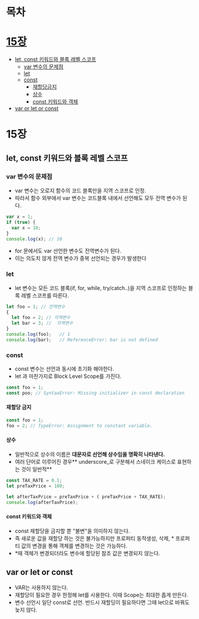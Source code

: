 
# 목차
# [15장](#15장)
  - [let, const 키워드와 블록 레벨 스코프](#let,-const-키워드와-블록-레벨-스코프)
    - [var 변수의 문제점](#var-변수의-문제점)
    - [let](#let)
    - [const](#const) 
      + [재할당금지](#재할당금지)
      + [상수](#상수)
      + [const 키워드와 객체](#const-키워드와-객체)
  - [var or let or const](var-or-let-or-const)

# 15장 

## let, const 키워드와 블록 레벨 스코프

### var 변수의 문제점
* var 변수는 오로지 함수의 코드 블록만을 지역 스코프로 인정.
* 따라서 함수 외부에서 var 변수는 코드블록 내에서 선언해도 모두 전역 변수가 된다.

```javascript
var x = 1;
if (true) {
  var x = 10;
}
console.log(x); // 10
```
* for 문에서도 var 선언한 변수도 전역변수가 된다.
* 이는 의도치 않게 전역 변수가 중복 선언되는 경우가 발생한다

### let
* let 변수는 모든 코드 블록(if, for, while, try/catch..)을 지역 스코프로 인정하는 블록 레벨 스코프를 따른다.

```javascript
let foo = 1; // 전역변수
{
  let foo = 2; // 지역변수
  let bar = 3; //  지역변수
}
console.log(foo);   // 1
console.log(bar);   // ReferenceError: bar is not defined
```

### const
* const 변수는 선언과 동시에 초기화 해야한다.
* let 과 마찬가지로 Block Level Scope를 가진다.
```javascript
const foo = 1;
const poo; // SyntaxError: Missing initializer in const declaration
```

#### 재할당 금지
```javascript
const foo = 1;
foo = 2; // TypeError: Assignment to constant variable.
```

#### 상수

* 일반적으로 상수의 이름은 **대문자로 선언해 상수임을 명확히 나타낸다.**
* 여러 단어로 이루어진 경우** underscore_로 구분해서 스네이크 케이스로 표현하는 것이 일반적**
```javascript
const TAX_RATE = 0.1;
let preTaxPrice = 100;

let afterTaxPrice = preTaxPrice + ( preTaxPrice + TAX_RATE);
console.log(afterTaxPrice);
```

#### const 키워드와 객체
* const 재할당을 금지할 뿐 "불변"을 의미하지 않는다. 
* 즉 새로운 값을 재할당 하는 것은 불가능하지만 프로퍼티 동적생성, 삭제, * 프로퍼티 값의 변경을 통해 객체를 변경하는 것은 가능하다.
* *때 객체가 변경되더라도 변수에 할당된 참조 값은 변경되지 않는다.


## var or let or const
  * VAR는 사용하지 않는다.
  * 재할당이 필요한 경우 한정해 let를 사용한다. 이때 Scope는 최대한 좁게 만든다.
  * 변수 선언시 일단 const로 선언. 반드시 재할딩이 필요하다면 그때 let으로 바꿔도 늦지 않다.


  

